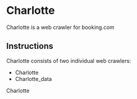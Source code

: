 # Charlotte

Charlotte is a web crawler for booking.com


## Instructions

Charlotte consists of two individual web crawlers:
- Charlotte
- Charlotte_data

Charlotte
